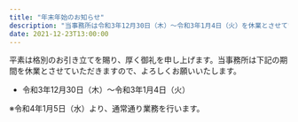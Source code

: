 ```yaml
---
title: "年末年始のお知らせ"
description: "当事務所は令和3年12月30日（木）〜令和3年1月4日（火）を休業とさせていただきますので、よろしくお願いいたします。"
date: 2021-12-23T13:00:00
---
```


平素は格別のお引き立てを賜り、厚く御礼を申し上げます。当事務所は下記の期間を休業とさせていただきますので、よろしくお願いいたします。

- 令和3年12月30日（木）〜令和3年1月4日（火）
  
※令和4年1月5日（水）より、通常通り業務を行います。